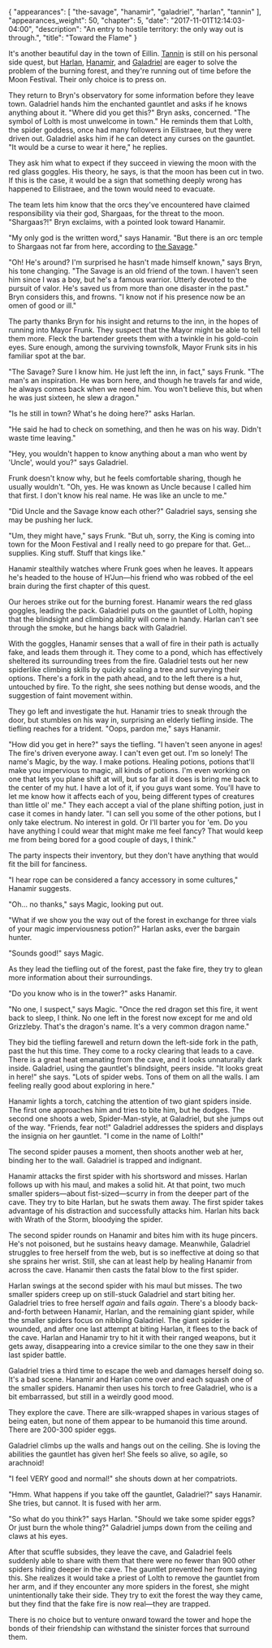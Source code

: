 {
    "appearances": [
        "the-savage",
        "hanamir",
        "galadriel",
        "harlan",
        "tannin"
    ],
    "appearances_weight": 50,
    "chapter": 5,
    "date": "2017-11-01T12:14:03-04:00",
    "description": "An entry to hostile territory: the only way out is through.",
    "title": "Toward the Flame"
}

It's another beautiful day in the town of Eillin. [Tannin](/characters/tannin/) is still on his personal side quest, but [Harlan](/characters/harlan/), [Hanamir](/characters/hanamir/), and [Galadriel](/characters/galadriel/) are eager to solve the problem of the burning forest, and they're running out of time before the Moon Festival. Their only choice is to press on.

They return to Bryn's observatory for some information before they leave town. Galadriel hands him the enchanted gauntlet and asks if he knows anything about it. "Where did you get this?" Bryn asks, concerned. "The symbol of Lolth is most unwelcome in town." He reminds them that Lolth, the spider goddess, once had many followers in Eilistraee, but they were driven out. Galadriel asks him if he can detect any curses on the gauntlet. "It would be a curse to wear it here," he replies.

They ask him what to expect if they succeed in viewing the moon with the red glass goggles. His theory, he says, is that the moon has been cut in two. If this is the case, it would be a sign that something deeply wrong has happened to Eilistraee, and the town would need to evacuate.

The team lets him know that the orcs they've encountered have claimed responsibility via their god, Shargaas, for the threat to the moon. "Shargaas?!" Bryn exclaims, with a pointed look toward Hanamir. 

"My only god is the written word," says Hanamir. "But there is an orc temple to Shargaas not far from here, according to [the Savage](/characters/the-savage/)."

"Oh! He's around? I'm surprised he hasn't made himself known," says Bryn, his tone changing. "The Savage is an old friend of the town. I haven't seen him since I was a boy, but he's a famous warrior. Utterly devoted to the pursuit of valor. He's saved us from more than one disaster in the past." Bryn considers this, and frowns. "I know not if his presence now be an omen of good or ill."

The party thanks Bryn for his insight and returns to the inn, in the hopes of running into Mayor Frunk. They suspect that the Mayor might be able to tell them more. Fleck the bartender greets them with a twinkle in his gold-coin eyes. Sure enough, among the surviving townsfolk, Mayor Frunk sits in his familiar spot at the bar.

"The Savage? Sure I know him. He just left the inn, in fact," says Frunk. "The man's an inspiration. He was born here, and though he travels far and wide, he always comes back when we need him. You won't believe this, but when he was just sixteen, he slew a dragon."

"Is he still in town? What's he doing here?" asks Harlan. 

"He said he had to check on something, and then he was on his way. Didn't waste time leaving."

"Hey, you wouldn't happen to know anything about a man who went by 'Uncle', would you?" says Galadriel.

Frunk doesn't know why, but he feels comfortable sharing, though he usually wouldn't. "Oh, yes. He was known as Uncle because I called him that first. I don't know his real name. He was like an uncle to me."

"Did Uncle and the Savage know each other?" Galadriel says, sensing she may be pushing her luck.

"Um, they might have," says Frunk. "But uh, sorry, the King is coming into town for the Moon Festival and I really need to go prepare for that. Get... supplies. King stuff. Stuff that kings like."

Hanamir stealthily watches where Frunk goes when he leaves. It appears he's headed to the house of H'Jun—his friend who was robbed of the eel brain during the first chapter of this quest.

Our heroes strike out for the burning forest. Hanamir wears the red glass goggles, leading the pack. Galadriel puts on the gauntlet of Lolth, hoping that the blindsight and climbing ability will come in handy. Harlan can't see through the smoke, but he hangs back with Galadriel. 

With the goggles, Hanamir senses that a wall of fire in their path is actually fake, and leads them through it. They come to a pond, which has effectively sheltered its surrounding trees from the fire. Galadriel tests out her new spiderlike climbing skills by quickly scaling a tree and surveying their options. There's a fork in the path ahead, and to the left there is a hut, untouched by fire. To the right, she sees nothing but dense woods, and the suggestion of faint movement within.

They go left and investigate the hut. Hanamir tries to sneak through the door, but stumbles on his way in, surprising an elderly tiefling inside. The tiefling reaches for a trident. "Oops, pardon me," says Hanamir. 

"How did you get in here?" says the tiefling. "I haven't seen anyone in ages! The fire's driven everyone away. I can't even get out. I'm so lonely! The name's Magic, by the way. I make potions. Healing potions, potions that'll make you impervious to magic, all kinds of potions. I'm even working on one that lets you plane shift at will, but so far all it does is bring me back to the center of my hut.  I have a lot of it, if you guys want some. You'll have to let me know how it affects each of you, being different types of creatures than little ol' me." They each accept a vial of the plane shifting potion, just in case it comes in handy later. "I can sell you some of the other potions, but I only take electrum. No interest in gold. Or I'll barter you for 'em. Do you have anything I could wear that might make me feel fancy? That would keep me from being bored for a good couple of days, I think."

The party inspects their inventory, but they don't have anything that would fit the bill for fanciness. 

"I hear rope can be considered a fancy accessory in some cultures," Hanamir suggests. 

"Oh... no thanks," says Magic, looking put out. 

"What if we show you the way out of the forest in exchange for three vials of your magic imperviousness potion?" Harlan asks, ever the bargain hunter.

"Sounds good!" says Magic.

As they lead the tiefling out of the forest, past the fake fire, they try to glean more information about their surroundings.

"Do you know who is in the tower?" asks Hanamir. 

"No one, I suspect," says Magic. "Once the red dragon set this fire, it went back to sleep, I think. No one left in the forest now except for me and old Grizzleby. That's the dragon's name. It's a very common dragon name."

They bid the tiefling farewell and return down the left-side fork in the path, past the hut this time. They come to a rocky clearing that leads to a cave. There is a great heat emanating from the cave, and it looks unnaturally dark inside. Galadriel, using the gauntlet's blindsight, peers inside. "It looks great in here!" she says. "Lots of spider webs. Tons of them on all the walls. I am feeling really good about exploring in here."

Hanamir lights a torch, catching the attention of two giant spiders inside. The first one approaches him and tries to bite him, but he dodges. The second one shoots a web, Spider-Man-style, at Galadriel, but she jumps out of the way. "Friends, fear not!" Galadriel addresses the spiders and displays the insignia on her gauntlet. "I come in the name of Lolth!"

The second spider pauses a moment, then shoots another web at her, binding her to the wall. Galadriel is trapped and indignant.

Hanamir attacks the first spider with his shortsword and misses. Harlan follows up with his maul, and makes a solid hit. At that point, two much smaller spiders—about fist-sized—scurry in from the deeper part of the cave. They try to bite Harlan, but he swats them away. The first spider takes advantage of his distraction and successfully attacks him. Harlan hits back with Wrath of the Storm, bloodying the spider. 

The second spider rounds on Hanamir and bites him with its huge pincers. He's not poisoned, but he sustains heavy damage. Meanwhile, Galadriel struggles to free herself from the web, but is so ineffective at doing so that she sprains her wrist. Still, she can at least help by healing Hanamir from across the cave. Hanamir then casts the fatal blow to the first spider. 

Harlan swings at the second spider with his maul but misses. The two smaller spiders creep up on still-stuck Galadriel and start biting her. Galadriel tries to free herself _again_ and fails _again_. There's a bloody back-and-forth between Hanamir, Harlan, and the remaining giant spider, while the smaller spiders focus on nibbling Galadriel. The giant spider is wounded, and after one last attempt at biting Harlan, it flees to the back of the cave. Harlan and Hanamir try to hit it with their ranged weapons, but it gets away, disappearing into a crevice similar to the one they saw in their last spider battle.

Galadriel tries a third time to escape the web and damages herself doing so. It's a bad scene. Hanamir and Harlan come over and each squash one of the smaller spiders. Hanamir then uses his torch to free Galadriel, who is a bit embarrassed, but still in a weirdly good mood.

They explore the cave. There are silk-wrapped shapes in various stages of being eaten, but none of them appear to be humanoid this time around. There are 200-300 spider eggs.

Galadriel climbs up the walls and hangs out on the ceiling. She is loving the abilities the gauntlet has given her! She feels so alive, so agile, so arachnoid! 

"I feel VERY good and normal!" she shouts down at her compatriots. 

"Hmm. What happens if you take off the gauntlet, Galadriel?" says Hanamir. She tries, but cannot. It is fused with her arm.

"So what do you think?" says Harlan. "Should we take some spider eggs? Or just burn the whole thing?" Galadriel jumps down from the ceiling and claws at his eyes.

After that scuffle subsides, they leave the cave, and Galadriel feels suddenly able to share with them that there were no fewer than 900 other spiders hiding deeper in the cave. The gauntlet prevented her from saying this. She realizes it would take a priest of Lolth to remove the gauntlet from her arm, and if they encounter any more spiders in the forest, she might unintentionally take their side. They try to exit the forest the way they came, but they find that the fake fire is now real—they are trapped. 

There is no choice but to venture onward toward the tower and hope the bonds of their friendship can withstand the sinister forces that surround them.
